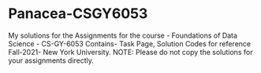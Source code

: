# Panacea-CSGY6053
My solutions for the Assignments for the course - Foundations of Data Science - CS-GY-6053 Contains- Task Page, Solution Codes for reference Fall-2021- New York University. NOTE: Please do not copy the solutions for your assignments directly.
